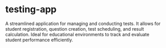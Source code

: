 # testing-app
A streamlined application for managing and conducting tests. It allows for student registration, question creation, test scheduling, and result calculation. Ideal for educational environments to track and evaluate student performance efficiently.
